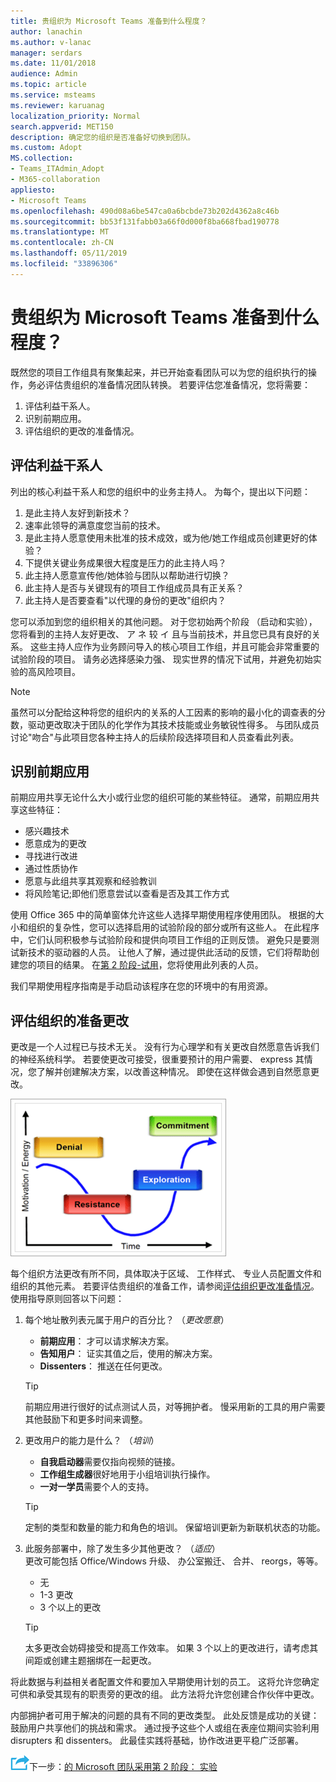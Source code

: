 ```yaml
---
title: 贵组织为 Microsoft Teams 准备到什么程度？
author: lanachin
ms.author: v-lanac
manager: serdars
ms.date: 11/01/2018
audience: Admin
ms.topic: article
ms.service: msteams
ms.reviewer: karuanag
localization_priority: Normal
search.appverid: MET150
description: 确定您的组织是否准备好切换到团队。
ms.custom: Adopt
MS.collection:
- Teams_ITAdmin_Adopt
- M365-collaboration
appliesto:
- Microsoft Teams
ms.openlocfilehash: 490d08a6be547ca0a6bcbde73b202d4362a8c46b
ms.sourcegitcommit: bb53f131fabb03a66f0d000f8ba668fbad190778
ms.translationtype: MT
ms.contentlocale: zh-CN
ms.lasthandoff: 05/11/2019
ms.locfileid: "33896306"
---
```

# <a name="how-ready-is-your-organization-for-microsoft-teams"></a>贵组织为 Microsoft Teams 准备到什么程度？

既然您的项目工作组具有聚集起来，并已开始查看团队可以为您的组织执行的操作，务必评估贵组织的准备情况团队转换。 若要评估您准备情况，您将需要：

1. 评估利益干系人。
2. 识别前期应用。
3. 评估组织的更改的准备情况。 

## <a name="assess-your-stakeholders"></a>评估利益干系人

列出的核心利益干系人和您的组织中的业务主持人。 为每个，提出以下问题：
 
1. 是此主持人友好到新技术？
2. 速率此领导的满意度您当前的技术。
3. 是此主持人愿意使用未批准的技术成效，或为他/她工作组成员创建更好的体验？
4. 下提供关键业务成果很大程度是压力的此主持人吗？ 
5. 此主持人愿意宣传他/她体验与团队以帮助进行切换？
6. 此主持人是否与关键现有的项目工作组成员具有正关系？
7. 此主持人是否要查看"以代理的身份的更改"组织内？  

您可以添加到您的组织相关的其他问题。 对于您初始两个阶段 （启动和实验），您将看到的主持人友好更改、 ア ネ 较 イ 且与当前技术，并且您已具有良好的关系。 这些主持人应作为业务顾问导入的核心项目工作组，并且可能会非常重要的试验阶段的项目。 请务必选择感染力强、 现实世界的情况下试用，并避免初始实验的高风险项目。
   
> [!NOTE]
> 虽然可以分配给这种将您的组织内的关系的人工因素的影响的最小化的调查表的分数，驱动更改取决于团队的化学作为其技术技能或业务敏锐性得多。 与团队成员讨论"吻合"与此项目您各种主持人的后续阶段选择项目和人员查看此列表。 

## <a name="identify-early-adopters"></a>识别前期应用

前期应用共享无论什么大小或行业您的组织可能的某些特征。 通常，前期应用共享这些特征：

- 感兴趣技术
- 愿意成为的更改
- 寻找进行改进
- 通过性质协作
- 愿意与此组共享其观察和经验教训
- 将风险笔记;即他们愿意尝试以查看是否及其工作方式

使用 Office 365 中的简单窗体允许这些人选择早期使用程序使用团队。 根据的大小和组织的复杂性，您可以选择启用的试验阶段的部分或所有这些人。 在此程序中，它们认同积极参与试验阶段和提供向项目工作组的正则反馈。 避免只是要测试新技术的驱动器的人员。 让他人了解，通过提供此活动的反馈，它们将帮助创建您的项目的结果。 在[第 2 阶段-试用](teams-adoption-phase2-experiment.md)，您将使用此列表的人员。

我们早期使用程序指南是手动启动该程序在您的环境中的有用资源。  
 
## <a name="assess-your-organizations-readiness-for-change"></a>评估组织的准备更改

更改是一个人过程已与技术无关。 没有行为心理学和有关更改自然愿意告诉我们的神经系统科学。 若要使更改可接受，很重要预计的用户需要、 express 其情况，您了解并创建解决方案，以改善这种情况。 即使在这样做会遇到自然愿意更改。  

![若要更改的愿意](media/teams-adoption-resistance.png)

每个组织方法更改有所不同，具体取决于区域、 工作样式、 专业人员配置文件和组织的其他元素。 若要评估贵组织的准备工作，请参阅[评估组织更改准备情况](upgrade-org-change-readiness.md)。 使用指导原则回答以下问题：

1. 每个地址散列表元属于用户的百分比？ （*更改愿意*）
    - **前期应用**： 才可以请求解决方案。
    - **告知用户**： 证实其值之后，使用的解决方案。
    - **Dissenters**： 推送在任何更改。
    
   > [!TIP]
   > 前期应用进行很好的试点测试人员，对等拥护者。 慢采用新的工具的用户需要其他鼓励下和更多时间来调整。 

2. 更改用户的能力是什么？ （*培训*）
    - **自我启动器**需要仅指向视频的链接。
    - **工作组生成器**很好地用于小组培训执行操作。
    - **一对一学员**需要个人的支持。

    > [!TIP]
    > 定制的类型和数量的能力和角色的培训。 保留培训更新为新联机状态的功能。

3. 此服务部署中，除了发生多少其他更改？ （*适应*） <br/>更改可能包括 Office/Windows 升级、 办公室搬迁、 合并、 reorgs，等等。
    - 无
    - 1-3 更改
    - 3 个以上的更改
 
    > [!TIP] 
    > 太多更改会妨碍接受和提高工作效率。 如果 3 个以上的更改进行，请考虑其间距或创建主题捆绑在一起更改。  

将此数据与利益相关者配置文件和要加入早期使用计划的员工。 这将允许您确定可供和承受其现有的职责旁的更改的组。 此方法将允许您创建合作伙伴中更改。

内部拥护者可用于解决的问题的具有不同的更改类型。 此处反馈是成功的关键： 鼓励用户共享他们的挑战和需求。 通过授予这些个人或组在表座位期间实验利用 disrupters 和 dissenters。 此最佳实践将基础，协作改进更平稳广泛部署。  

![下一步步骤图标](media/teams-adoption-next-icon.png)下一步：[的 Microsoft 团队采用第 2 阶段： 实验](teams-adoption-phase2-experiment.md) 
